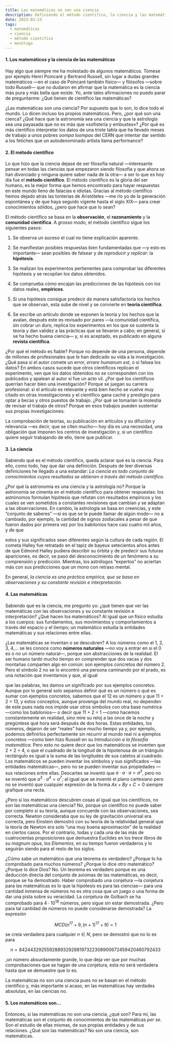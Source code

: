 ```yaml
---
title: Las matemáticas no son una ciencia
description: Definiendo el método científico, la ciencia y las matemáticas para desmentir la creencia de que estas son una ciencia.
date: 2023-03-23
tags:
  - matemáticas
  - ciencia
  - método científico
  - monólogo
---
```


#### 1. Los matemáticos y la ciencia de las matemáticas

Hay algo que siempre me ha molestado de algunos matemáticos. Tómese por ejemplo Henri Poincaré y Bertrand Russell, sin lugar a dudas grandes matemáticos —en el caso de Poincaré también físico— y filósofos —sobre todo Russell— que no dudaron en afirmar que la matemática es la ciencia más pura y más bella que existe. Yo, ante tales afirmaciones no puedo parar de preguntarme: ¿Qué tienen de científico las matemáticas?

¿Las matemáticas son una ciencia? Por supuesto que lo son, lo dice todo el mundo. Lo dicen incluso los propios matemáticos. Pero, ¿por qué son una cienca? ¿Qué hace que la astronomía sea una ciencia y que la astrología sea una payasada que no es más que «sofistería y embustes»? ¿Por qué es más científico interpretar los datos de una triste tabla que ha llevado meses de trabajo a unos pobres _oompa loompas_ del CERN que intentar dar sentido a los fetiches que un autodenominado artista llama performance?

#### 2. El método científico

Lo que hizo que la ciencia dejase de ser filosofía natural —interesante pensar en todas las ciencias que empezaron siendo filosofía y que ahora se han divorciado y ninguna quiere saber nada de la otra— a ser lo que es hoy día fue el **método científico**. El método científico es la gloria del ser humano, es la mejor forma que hemos encontrado para hayar respuestas en este mundo lleno de falacias e idiotas. Gracias al método científico hemos dejado atrás las tonterias de Aristóteles —me río yo de la generación espontánea y de que haya seguido vigente hasta el siglo XIX— para crear conocimientos sólidos, ¿pero que hace que lo sean?

El método científico se basa en la **observación**, el **razonamiento** y la **comunidad científica**. A _grosso modo_, el método científico sigue los siguientes pasos:

1. Se observa un suceso el cual no tiene explicación aparente.

2. Se manifiestan posibles respuestas bien fundamentadas que —y esto es importante— sean posibles de falsear y de _reproducir y replicar_: la **hipótesis**.

3. Se realizan los experimentos pertienentes para comprobar las diferentes hipótesis y se recopilan los datos obtenidos.

4. Se comprueba cómo encajan las predicciones de las hipótesis con los datos reales, **empíricos**.

5. Si una hipótesis consigue predecir de manera satisfactoria los hechos que se observan, esta sube de nivel y se convierte en **teoría científica**.

6. Se escribe un artículo donde se exponen la teoría y los hechos que la avalan, después este es revisado por pares —la comunidad científica, sin cobrar un duro, replica los experimentos en los que se sustenta la teoría y dan validez a las prácticas que se llevaron a cabo; en general, si se ha hecho buena ciencia— y, si es aceptado, es publicado en alguna **revista científica**.

¿Por qué el método es fiable? Porque no depende de una persona, depende de millones de profesionales que le han dedicado su vida a la investigación. ¿Qué pasa si el autor comete un error, _errare humanum est_, o si falsea los datos? En ambos casos sucede que otros científicos replican el experimento, ven que los datos obtenidos no se corresponden con los publicados y apalean al autor si fue un acto vil. ¿Por qué los científicos querrían hacer bien una investigación? Porque se juegan su carrera profesional: si el artículo es relevante y está bien hecho se vuelve muy citado en otras investigaciones y el científico gana caché y prestigio para optar a becas y otros puestos de trabajo. ¿Por qué se tomarían la molestia de revisar el trabajo de otros? Porque en esos trabajos pueden sustentar sus propias investigaciones.

La comprobación de teorías, su publicación en artículos y su difución y relevancia —es decir, que se citen mucho— hoy día es una necesidad, una obligación que imponen los centros de investigación y, si un científico quiere seguir trabajando de ello, tiene que publicar.

#### 3. La ciencia

Sabiendo qué es el método científico, queda aclarar qué es la ciencia. Para ello, como todo, hay que dar una definición. Después de leer diversas definiciones he llegado a una estandar: _La ciencia es todo conjunto de conocimientos cuyos resultados se obtienen a través del método científico_.

¿Por qué la astronomía es una ciencia y la astrología no? Porque la astronomía se cimenta en el método científico para obtener respuestas: los astrónomos formulan hipótesis que refutan con resultados empíricos y los cuales se ven sometidos a constantes revisiones que cambian y se adaptan a las observaciones. En cambio, la astrología se basa en creencias, y este “conjunto de saberes” —si es que se le puede llamar de algún modo— no a cambiado, por ejemplo, la cantidad de signos zodiacales a pesar de que fueron dados por primera vez por los babilonios hace casi cuatro mil años, y de que

estos y sus significados sean diferentes según la cultura de cada región. El cometa Halley fue retratado en el tapiz de bayeux setecientos años antes de que Edmond Halley pudiera describir su órbita y de predecir sus futuras apariciones, es decir, se pasó del desconocimiento de un fenómeno a su comprensión y predicción. Mientras, los astrólogos “expertos” no aciertan más con sus predicciones que un mono con retraso mental.

En general, _la ciencia es una práctica empírica, que se basa en observaciones y su constante revisión e interpretación_.

#### 4. Las matemáticas

Sabiendo qué es la ciencia, me pregunto yo: ¿qué tienen que ver las matemáticas con las observaciones y su constante revisión e interpretación? ¿Qué hacen los matemáticos? Al igual que un físico estudia a los cuerpos: sus fundamentos, sus movimientos y comportamientos a través del espacio y el tiempo; un matemático estudia la entidades matemáticas y sus relaciones entre ellas.

¿Las matemáticas se inventan o se descubren? A los números como el 1, 2, 3, 4,... se les conoce como **números naturales** —no voy a entrar en si el 0 es o no un número natural—, porque son abstracciones de la realidad. El ser humano tardó mucho tiempo en comprender que dos vacas y dos montañas comparten algo en común: son ejemplos concretos del número 2. Pero el símbolo 2 no se lo encontró una persona caminando por el prado, es una notación que inventamos y que, al igual

que las palabras, les damos un significado por sus ejemplos concretos. Aunque por lo general solo sepamos definir qué es un número o qué es sumar con ejemplos concretos, sabemos que el 12 es un número y que 11 + 2 = 13, y estos conceptos, aunque provenga del mundo real, no dependen de este pues nada nos impide usar otros símbolos con otra base numérica —como los babilonios— o decir que 11 + 2 = 1 —como hacemos constantemente en realidad, sino mire su reloj a las once de la noche y pregúntese qué hora será después de dos horas. Estas entidades, los números, dejaron de ser “reales” hace mucho tiempo ya y, por ejemplo, podemos definirlos perfectamente sin recurrir al mundo real ni a ejemplos concretos —como bien hizo Russell en su _Introducción a la filosofía matemática_. Pero esto no quiere decir que los matemáticos se inventen que 2 + 2 = 4, o que el cuadrado de la longitud de la hipotenusa de un triángulo rectángulo es igual a la suma de las longitudes de sus catetos al cuadrado. Los matemáticos se pueden inventar los símbolos y sus significados —las entidades matemáticas—, pero no se pueden inventar sus propiedades —sus relaciones entre ellas. Descartes se inventó que $a \cdot a \cdot a = a^3$, pero no se inventó que $a^3 \cdot a^4 = a^7$; al igual que se inventó el plano cartesiano pero no se inventó que cualquier expresión de la forma $Ax + By + C = 0$ siempre grafique una recta.

¿Pero si los matemáticos descubren cosas al igual que los científicos, no son las matemáticas una ciencia? No, porque un científico no puede saber por completo si su teoría, aunque concuerde con las observaciones, sea correcta. Newton consideraba que su ley de gravitación universal era correcta, pero Einstein demostró con su teoría de la relatividad general que la teoría de Newton era solo “una muy buena aproximación” de la realidad en ciertos casos. Por el contrario, todas y cada una de las más de cuatrocientas proposiciones que demuestra Euclides en los trece libros de su _magnum opus_, los _Elementos_, en su tiempo fueron verdaderos y lo seguirán siendo para el resto de los siglos.

¿Cómo sabe un matemático que una teorema es verdadero? ¿Porque lo ha comprobado para muchos números? ¿Porque lo dice otro matemático? ¿Porque lo dice Dios? No. Un teorema es verdadero porque es una deducción directa del conjunto de axiomas de las matemáticas, es decir, porque se ha demostrado. Haber comprobado una conjetura —la conjetura para las matemáticas es lo que la hipótesis es para las ciencias— para una cantidad inmensa de números no es otra cosa que un juego o una forma de dar una pista sobre su veracidad. La conjetura de Golbach se ha comprobado para $4 \cdot 10^{18}$ números, pero sigue sin estar demostrada. ¿Pero para tal cantidad de números no puede considerarse demostrada? La expresión

$$
MCD(n^{17} + 9, (n + 1)^{17} + 9) = 1
$$

se creía verdadera para cualquier $n \in N$, pero se demostró que no lo es para

$$
n=8424432925592889329288197322308900672459420460792433
$$

,un número absurdamente grande, lo que deja ver que por muchas comprobaciones que se hagan de una conjetura, esta no será verdadera hasta que se demuestre que lo es.

La matemáticas no son una ciencia pues no se basan en el método científico y, más importante si acaso, en las matemáticas hay verdades absolutas, en las ciencias no.

#### 5. Los matemáticos son...

Entonces, si las matemáticas no son una ciencia, ¿qué son? Para mí, las matemáticas son el conjunto de conocimientos de las matemáticas _per se_. Son el estudio de ellas mismas, de sus propias entidades y de sus relaciones. ¿Qué son las matemáticas? No son una ciencia, son matemáticas.
